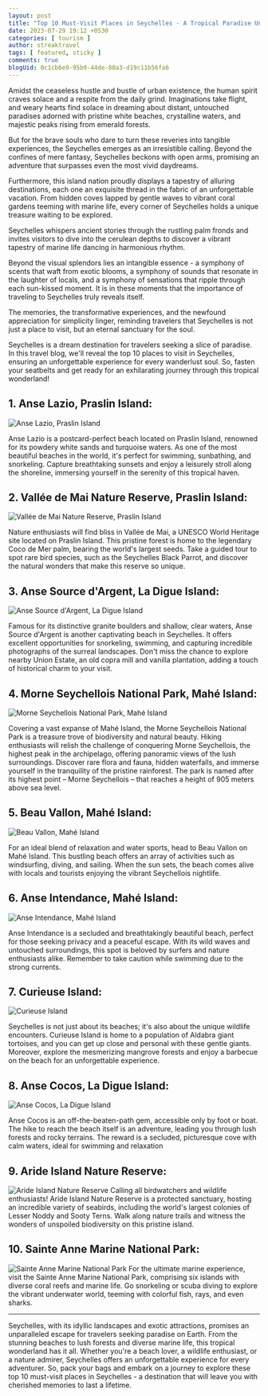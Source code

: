 ```yaml
---
layout: post
title: "Top 10 Must-Visit Places in Seychelles - A Tropical Paradise Unveiled"
date: 2023-07-29 19:12 +0530
categories: [ tourism ]
author: streaktravel
tags: [ featured, sticky ]
comments: true
blogUid: 0c1cb6e9-95b9-44de-80a3-d19c11b56fa6
---
```


Amidst the ceaseless hustle and bustle of urban existence, the human spirit craves solace and a respite from the daily grind. Imaginations take flight, and weary hearts find solace in dreaming about distant, untouched paradises adorned with pristine white beaches, crystalline waters, and majestic peaks rising from emerald forests.

But for the brave souls who dare to turn these reveries into tangible experiences, the Seychelles emerges as an irresistible calling. Beyond the confines of mere fantasy, Seychelles beckons with open arms, promising an adventure that surpasses even the most vivid daydreams.

Furthermore, this island nation proudly displays a tapestry of alluring destinations, each one an exquisite thread in the fabric of an unforgettable vacation. From hidden coves lapped by gentle waves to vibrant coral gardens teeming with marine life, every corner of Seychelles holds a unique treasure waiting to be explored.

Seychelles whispers ancient stories through the rustling palm fronds and invites visitors to dive into the cerulean depths to discover a vibrant tapestry of marine life dancing in harmonious rhythm.

Beyond the visual splendors lies an intangible essence - a symphony of scents that waft from exotic blooms, a symphony of sounds that resonate in the laughter of locals, and a symphony of sensations that ripple through each sun-kissed moment. It is in these moments that the importance of traveling to Seychelles truly reveals itself.

The memories, the transformative experiences, and the newfound appreciation for simplicity linger, reminding travelers that Seychelles is not just a place to visit, but an eternal sanctuary for the soul.

Seychelles is a dream destination for travelers seeking a slice of paradise. In this travel blog, we'll reveal the top 10 places to visit in Seychelles, ensuring an unforgettable experience for every wanderlust soul. So, fasten your seatbelts and get ready for an exhilarating journey through this tropical wonderland!

## 1. Anse Lazio, Praslin Island:
![Anse Lazio, Praslin Island](/assets/images/top-10-must-visit-places-in-seychelles/anse_lazio.webp)

Anse Lazio is a postcard-perfect beach located on Praslin Island, renowned for its powdery white sands and turquoise waters. As one of the most beautiful beaches in the world, it's perfect for swimming, sunbathing, and snorkeling. Capture breathtaking sunsets and enjoy a leisurely stroll along the shoreline, immersing yourself in the serenity of this tropical haven.

## 2. Vallée de Mai Nature Reserve, Praslin Island:
![Vallée de Mai Nature Reserve, Praslin Island](/assets/images/top-10-must-visit-places-in-seychelles/valle_de_main_nature_reserve.webp)

Nature enthusiasts will find bliss in Vallée de Mai, a UNESCO World Heritage site located on Praslin Island. This pristine forest is home to the legendary Coco de Mer palm, bearing the world's largest seeds. Take a guided tour to spot rare bird species, such as the Seychelles Black Parrot, and discover the natural wonders that make this reserve so unique.

## 3. Anse Source d'Argent, La Digue Island:
![Anse Source d'Argent, La Digue Island](/assets/images/top-10-must-visit-places-in-seychelles/anse_source_d_argent_la_digue_island.webp)

Famous for its distinctive granite boulders and shallow, clear waters, Anse Source d'Argent is another captivating beach in Seychelles. It offers excellent opportunities for snorkeling, swimming, and capturing incredible photographs of the surreal landscapes. Don't miss the chance to explore nearby Union Estate, an old copra mill and vanilla plantation, adding a touch of historical charm to your visit.

## 4. Morne Seychellois National Park, Mahé Island:
![Morne Seychellois National Park, Mahé Island](/assets/images/top-10-must-visit-places-in-seychelles/morne_seychellois_national_park.webp)

Covering a vast expanse of Mahé Island, the Morne Seychellois National Park is a treasure trove of biodiversity and natural beauty. Hiking enthusiasts will relish the challenge of conquering Morne Seychellois, the highest peak in the archipelago, offering panoramic views of the lush surroundings. Discover rare flora and fauna, hidden waterfalls, and immerse yourself in the tranquility of the pristine rainforest. The park is named after its highest point – Morne Seychellois – that reaches a height of 905 meters above sea level.

## 5. Beau Vallon, Mahé Island:
![Beau Vallon, Mahé Island](/assets/images/top-10-must-visit-places-in-seychelles/beau_vallon.webp)

For an ideal blend of relaxation and water sports, head to Beau Vallon on Mahé Island. This bustling beach offers an array of activities such as windsurfing, diving, and sailing. When the sun sets, the beach comes alive with locals and tourists enjoying the vibrant Seychellois nightlife.

## 6. Anse Intendance, Mahé Island:
![Anse Intendance, Mahé Island](/assets/images/top-10-must-visit-places-in-seychelles/anse_intendance.webp)

Anse Intendance is a secluded and breathtakingly beautiful beach, perfect for those seeking privacy and a peaceful escape. With its wild waves and untouched surroundings, this spot is beloved by surfers and nature enthusiasts alike. Remember to take caution while swimming due to the strong currents.

## 7. Curieuse Island:
![Curieuse Island](/assets/images/top-10-must-visit-places-in-seychelles/curieuse_island.webp)

Seychelles is not just about its beaches; it's also about the unique wildlife encounters. Curieuse Island is home to a population of Aldabra giant tortoises, and you can get up close and personal with these gentle giants. Moreover, explore the mesmerizing mangrove forests and enjoy a barbecue on the beach for an unforgettable experience.

## 8. Anse Cocos, La Digue Island:
![Anse Cocos, La Digue Island](/assets/images/top-10-must-visit-places-in-seychelles/anse_cocos_la_digue_island.webp)

Anse Cocos is an off-the-beaten-path gem, accessible only by foot or boat. The hike to reach the beach itself is an adventure, leading you through lush forests and rocky terrains. The reward is a secluded, picturesque cove with calm waters, ideal for swimming and relaxation

## 9. Aride Island Nature Reserve:
![Aride Island Nature Reserve](/assets/images/top-10-must-visit-places-in-seychelles/aride_island_nature_reserve.webp)
Calling all birdwatchers and wildlife enthusiasts! Aride Island Nature Reserve is a protected sanctuary, hosting an incredible variety of seabirds, including the world's largest colonies of Lesser Noddy and Sooty Terns. Walk along nature trails and witness the wonders of unspoiled biodiversity on this pristine island.

## 10. Sainte Anne Marine National Park:
![Sainte Anne Marine National Park](/assets/images/top-10-must-visit-places-in-seychelles/sainte_anne_marine_national_park.webp)
For the ultimate marine experience, visit the Sainte Anne Marine National Park, comprising six islands with diverse coral reefs and marine life. Go snorkeling or scuba diving to explore the vibrant underwater world, teeming with colorful fish, rays, and even sharks.

---

Seychelles, with its idyllic landscapes and exotic attractions, promises an unparalleled escape for travelers seeking paradise on Earth. From the stunning beaches to lush forests and diverse marine life, this tropical wonderland has it all. Whether you're a beach lover, a wildlife enthusiast, or a nature admirer, Seychelles offers an unforgettable experience for every adventurer. So, pack your bags and embark on a journey to explore these top 10 must-visit places in Seychelles - a destination that will leave you with cherished memories to last a lifetime.